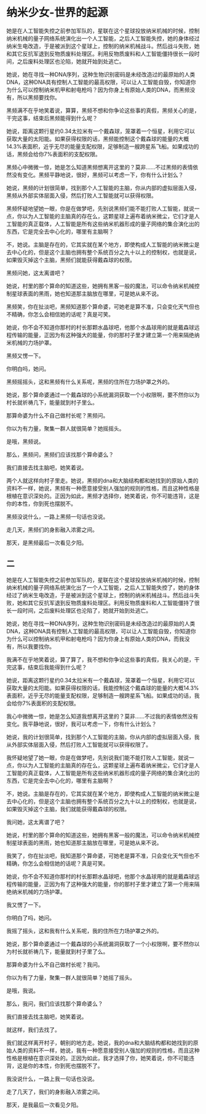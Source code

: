 # 纳米少女-世界的起源

她是在人工智能失控之前参加军队的，星联在这个星球投放纳米机械的时候，控制纳米机械的量子网络系统演化出一个人工智能，之后人工智能失控，她的身体经过纳米生电改造，于是被派到这个星球上，控制的纳米机械战斗。然后战斗失败，她和其它反抗军退到反物质废料处理区。利用反物质废料和人工智能僵持很长一段时间，之后废料处理区也沦陷，她就开始到处逃亡。

她说，她在寻找一种DNA序列，这种生物识别密码是未经改造过的最原始的人类DNA，这种DNA具有控制人工智能的最高权限，可以让人工智能自毁，你知道你为什么可以控制纳米机甲和射电枪吗？因为你身上有原始人类的DNA，而黑频没有，所以黑频要找你。

黑频满不在乎地笑着说，算算，黑频不想和你争论这些事的真假，黑频关心的是，干完这事，结束后黑频能得到什么呢？

她说，距离这颗行星约0.34太拉米有一个戴森球，笼罩着一个恒星，利用它可以获取大量的太阳能。如果获得权限的话，黑频能控制这个戴森球的能量的大概14.3%表面积，近乎无尽的能量支配权限，足够制造一艘跨星系飞船。如果成功的话，黑频会给你7%表面积的支配权限。

黑频心中微微一惊，她是怎么知道黑频想离开这里的？莫非……不过黑频的表情依然没有变化。黑频平静地说，很好，黑频可以考虑一下，你有什么计划么？

她说，黑频的计划很简单，找到那个人工智能的主脑，你从内部的虚拟层面入侵，黑频从外部实体层面入侵，然后打败人工智能就可以获得权限。

黑频怀疑地望她一眼，你是在做梦吧，先别说黑频们能不能打败人工智能，就说一点，你以为人工智能的主脑真的存在么，这颗星球上遍布着纳米微尘，它们才是人工智能的真正载体，人工智能是所有这些纳米机器形成的量子网络的集合演化出的东西，它是完全去中心化的，哪里有主脑啊？

不，她说。主脑是存在的，它其实就在某个地方，即使构成人工智能的纳米微尘是去中心化的，但是这个主脑也拥有整个系统百分之九十以上的控制权，也就是说，如果毁灭掉这个主脑，黑频们就能获得戴森球的权限。

黑频问她，这太离谱吧？

她说，村里的那个算命的知道这些，她拥有黑客一般的魔法，可以命令纳米机械控制星球表面的黑雨，她也知道那主脑放在哪里，可是她从来不说。

黑频笑，你在扯淡吧，黑频知道那个算命婆，可她老是算不准，只会变化天气但也不精确，你怎么会相信她的话呢？真是可笑。

她说，你不会不知道你那村的村长那颗水晶球吧，他那个水晶球用的就是戴森球远程传输的能量，正因为有这种强大的能量，你的那村子里才建立第一个用来隔绝纳米机械的力场护罩。

黑频又愣一下。

你明白吗，她问。

黑频摇摇头，这和黑频有什么关系呢，黑频的住所在力场护罩之外的。

她说，那个算命婆通过一个戴森球的小系统漏洞获取一个小权限啊，要不然你以为村长就祈祷几下，能量就到村子里么。

那算命婆为什么不自己做村长呢？黑频问。

你以为有力量，聚集一群人就很简单？她摇摇头。

是哦，黑频说。

那么，黑频问，黑频们应该找那个算命婆么？

我们直接去找主脑吧，她笑着说。

两个人就这样向村子里走。她说，黑频的dna和大脑结构都和她找到的原始人类的资料不一样，她说，黑频有一种愿意接受别人强加的规则的性格，而且这种性格是根植在意识深处的。正因为如此，黑频才选择你，她笑着说，你不可能违背，这是你的本性，你到死也摆脱不。

黑频没说什么，一路上黑频一句话也没说。

走几天，黑频们的身影融入浓雾之间。

那天，是黑频最后一次看见夕阳。

## 二

她是在人工智能失控之前参加军队的，星联在这个星球投放纳米机械的时候，控制纳米机械的量子网络系统演化出了一个人工智能，之后人工智能失控了，她的身体经过了纳米生电改造，于是被派到这个星球上，控制的纳米机械战斗。然后战斗失败，她和其它反抗军退到反物质废料处理区。利用反物质废料和人工智能僵持了很长一段时间，之后废料处理区也沦陷了，她就开始到处逃亡。

她说，她在寻找一种DNA序列，这种生物识别密码是未经改造过的最原始的人类DNA，这种DNA具有控制人工智能的最高权限，可以让人工智能自毁，你知道你为什么可以控制纳米机甲和射电枪吗？因为你身上有原始人类的DNA，而我没有，所以我要找你。

我满不在乎地笑着说，算了算了，我不想和你争论这些事的真假，我关心的是，干完这事，结束后我能得到什么呢？

她说，距离这颗行星约0.34太拉米有一个戴森球，笼罩着一个恒星，利用它可以获取大量的太阳能。如果获得权限的话，我能控制这个戴森球的能量的大概14.3%表面积，近乎无尽的能量支配权限，足够制造一艘跨星系飞船。如果成功的话，我会给你7%表面积的支配权限。

我心中微微一惊，她是怎么知道我想离开这里的？莫非……不过我的表情依然没有变化。我平静地说，很好，我可以考虑一下，你有什么计划么？

她说，我的计划很简单，找到那个人工智能的主脑，你从内部的虚拟层面入侵，我从外部实体层面入侵，然后打败人工智能就可以获得权限了。

我怀疑地望了她一眼，你是在做梦吧，先别说我们能不能打败人工智能，就说一点，你以为人工智能的主脑真的存在么，这颗星球上遍布着纳米微尘，它们才是人工智能的真正载体，人工智能是所有这些纳米机器形成的量子网络的集合演化出的东西，它是完全去中心化的，哪里有主脑啊？

不，她说。主脑是存在的，它其实就在某个地方，即使构成人工智能的纳米微尘是去中心化的，但是这个主脑也拥有整个系统百分之九十以上的控制权，也就是说，如果毁灭掉这个主脑，我们就能获得戴森球的权限。

我问她，这太离谱了吧？

她说，村里的那个算命的知道这些，她拥有黑客一般的魔法，可以命令纳米机械控制星球表面的黑雨，她也知道那主脑放在哪里，可是她从来不说。

我笑了，你在扯淡吧，我知道那个算命婆，可她老是算不准，只会变化天气但也不精确，你怎么会相信她的话呢？真是可笑。

她说，你不会不知道你那村的村长那颗水晶球吧，他那个水晶球用的就是戴森球远程传输的能量，正因为有了这种强大的能量，你的那村子里才建立了第一个用来隔绝纳米机械的力场护罩。

我又愣了一下。

你明白了吗，她问。

我摇了摇头，这和我有什么关系呢，我的住所在力场护罩之外的。

她说，那个算命婆通过一个戴森球的小系统漏洞获取了一个小权限啊，要不然你以为村长就祈祷几下，能量就到村子里了么。

那算命婆为什么不自己做村长呢？我问。

你以为有了力量，聚集一群人就很简单？她摇了摇头。

是哦，我说。

那么，我问，我们应该找那个算命婆么？

我们直接去找主脑吧，她笑着说。

就这样，我们去找了。

我们就这样离开村子，朝别的地方走。她说，我的dna和大脑结构都和她找到的原始人类的资料不一样，她说，我有一种愿意接受别人强加的规则的性格，而且这种性格是根植在意识深处的。正因为如此，我才选择了你，她笑着说，你不可能违背，这是你的本性，你到死也摆脱不了。

我没说什么，一路上我一句话也没说。

走了几天了，我们的身影融入浓雾之间。

那天，是我最后一次看见夕阳。
